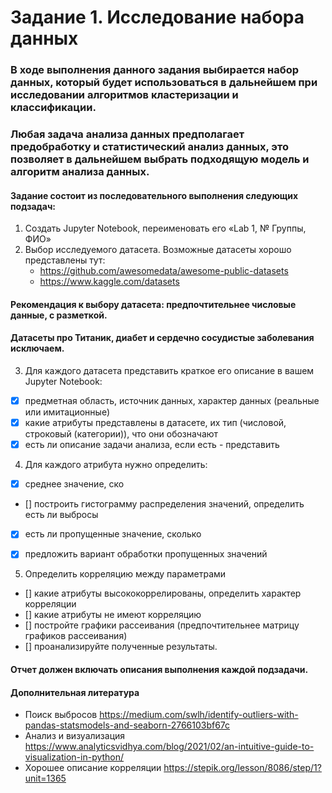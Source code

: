 # Задание 1. Исследование набора данных

### В ходе выполнения данного задания выбирается набор данных, который будет использоваться в дальнейшем при исследовании алгоритмов кластеризации и классификации. 

### Любая задача анализа данных предполагает предобработку и статистический анализ данных, это позволяет в дальнейшем выбрать подходящую модель и алгоритм анализа данных.

#### Задание состоит из последовательного выполнения следующих подзадач:

1. Создать Jupyter Notebook, переименовать его «Lab 1, № Группы, ФИО»
2. Выбор исследуемого датасета. Возможные датасеты хорошо представлены тут:
	* https://github.com/awesomedata/awesome-public-datasets
    * https://www.kaggle.com/datasets

#### Рекомендация к выбору датасета: предпочтительнее числовые данные, с разметкой.
#### Датасеты про Титаник, диабет и сердечно сосудистые заболевания исключаем.

3. Для каждого датасета представить краткое его описание в вашем Jupyter Notebook: 
- [x] предметная область, источник данных, характер данных (реальные или имитационные)
- [x] какие атрибуты представлены в датасете, их тип (числовой, строковый (категории)), что они обозначают 
- [x] есть ли описание задачи анализа, если есть - представить

4. Для каждого атрибута нужно определить:
- [x] среднее значение, ско
- [] построить гистограмму распределения значений, определить есть ли выбросы 
- [x] есть ли пропущенные значение, сколько
- [x] предложить вариант обработки пропущенных значений
   

5. Определить корреляцию между параметрами
- [] какие атрибуты высококоррелированы, определить характер корреляции 
- [] какие атрибуты не имеют корреляцию
- [] постройте графики рассеивания (предпочтительнее матрицу графиков рассеивания)
- [] проанализируйте полученные результаты.

#### Отчет должен включать описания выполнения каждой подзадачи.
#### Дополнительная литература
* Поиск выбросов https://medium.com/swlh/identify-outliers-with-pandas-statsmodels-and-seaborn-2766103bf67c
* Анализ и визуализация https://www.analyticsvidhya.com/blog/2021/02/an-intuitive-guide-to-visualization-in-python/ 
* Хорошее описание корреляции https://stepik.org/lesson/8086/step/1?unit=1365




